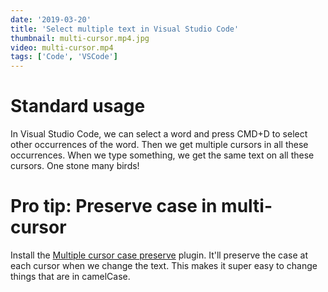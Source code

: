 ```yaml
---
date: '2019-03-20'
title: 'Select multiple text in Visual Studio Code'
thumbnail: multi-cursor.mp4.jpg
video: multi-cursor.mp4
tags: ['Code', 'VSCode']
---
```


# Standard usage

In Visual Studio Code, we can select a word and press CMD+D to select other occurrences of the word. Then we get multiple cursors in all these occurrences. When we type something, we get the same text on all these cursors. One stone many birds!

# Pro tip: Preserve case in multi-cursor

Install the [Multiple cursor case preserve](https://marketplace.visualstudio.com/items?itemName=Cardinal90.multi-cursor-case-preserve) plugin. It'll preserve the case at each cursor when we change the text. This makes it super easy to change things that are in camelCase.
